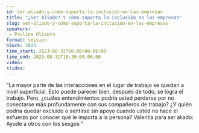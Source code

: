 ```yaml
---
id: ser-aliado-y-como-soporta-la-inclusion-en-las-empresas
title: "¿Ser Aliado? Y cómo soporta la inclusión en las empresas"
slug: ser-aliado-y-como-soporta-la-inclusion-en-las-empresas
speakers:
 - Paulina Olivera
format: session
block: 2023
time_start: 2023-08-31T10:00:00-06:00
time_end: 2023-08-31T10:30:00-06:00
video:
slides:
---
```


"La mayor parte de las interacciones en el lugar de trabajo se quedan a nivel superficial. Esto puede parecer bien, después de todo, se logra el trabajo. Pero, ¿cuáles entendimientos podría usted perderse por no conectarse más profundamente con sus compañeros de trabajo? ¿Y quién podría quedar excluido o sentirse sin apoyo cuando usted no hace el esfuerzo por conocer qué le importa a la persona? Valentía para ser aliado: Ayude a otros con los sesgos
"
